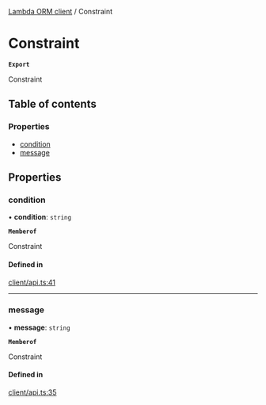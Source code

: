 [Lambda ORM client](../README.md) / Constraint

# Constraint

**`Export`**

Constraint

## Table of contents

### Properties

- [condition](Constraint.md#condition)
- [message](Constraint.md#message)

## Properties

### condition

• **condition**: `string`

**`Memberof`**

Constraint

#### Defined in

[client/api.ts:41](https://github.com/FlavioLionelRita/lambdaorm-client-node/blob/521cb11/src/lib/client/api.ts#L41)

___

### message

• **message**: `string`

**`Memberof`**

Constraint

#### Defined in

[client/api.ts:35](https://github.com/FlavioLionelRita/lambdaorm-client-node/blob/521cb11/src/lib/client/api.ts#L35)
